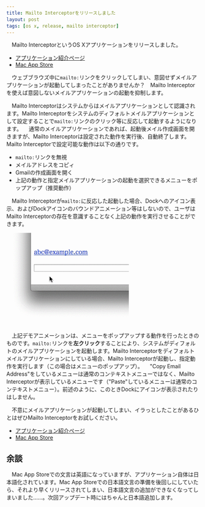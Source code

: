 ```yaml
---
title: Mailto Interceptorをリリースしました
layout: post
tags: [os x, release, mailto interceptor]
---
```

　Mailto InterceptorというOS Xアプリケーションをリリースしました。

- [アプリケーション紹介ページ](/mac/mailtointerceptor/)
- [Mac App Store](https://itunes.apple.com/jp/app/id883196547?mt=12)

　ウェブブラウズ中に`mailto:`リンクをクリックしてしまい、意図せずメイルアプリケーションが起動してしまったことがありませんか？　Mailto Interceptorを使えば意図しないメイルアプリケーションの起動を抑制します。

　Mailto Interceptorはシステムからはメイルアプリケーションとして認識されます。Mailto Interceptorをシステムのディフォルトメイルアプリケーションとして設定することで`mailto:`リンクのクリック等に反応して起動するようになります。
　通常のメイルアプリケーションであれば、起動後メイル作成画面を開きますが、Mailto Interceptorは設定された動作を実行後、自動終了します。Mailto Interceptorで設定可能な動作は以下の通りです。

- `mailto:`リンクを無視
- メイルアドレスをコピィ
- Gmailの作成画面を開く
- 上記の動作と指定メイルアプリケーションの起動を選択できるメニューをポップアップ（推奨動作）

　Mailto Interceptorが`mailto:`に反応した起動した場合、Dockへのアイコン表示、およびDockアイコンのバウンドアニメーション等はしないので、ユーザはMailto Interceptorの存在を意識することなく上記の動作を実行させることができます。

![](/blog/img/20140606/demo.gif)

　上記デモアニメーションは、メニューをポップアップする動作を行ったときのものです。`mailto:`リンクを**左クリック**することにより、システムがディフォルトのメイルアプリケーションを起動します。Mailto Interceptorをディフォルトメイルアプリケーションにしている場合、Mailto Interceptorが起動し、指定動作を実行します（この場合はメニューのポップアップ）。
　"Copy Email Address"をしているメニューは通常のコンテキストメニューではなく、Mailto Interceptorが表示しているメニューです（"Paste"しているメニューは通常のコンテキストメニュー）。前述のように、このときDockにアイコンが表示されたりはしません。

　不意にメイルアプリケーションが起動してしまい、イラっとしたことがあるひとはぜひMailto Interceptorをお試しください。

- [アプリケーション紹介ページ](/mac/mailtointerceptor/)
- [Mac App Store](https://itunes.apple.com/jp/app/id883196547?mt=12)


## 余談

　Mac App Storeでの文言は英語になっていますが、アプリケーション自体は日本語化されています。Mac App Storeでの日本語文言の準備を後回しにしていたら、それより早くリリースされてしまい、日本語文言の追加ができなくなってしまいました……。次回アップデート時にはちゃんと日本語追加します。
